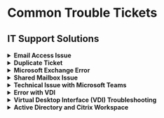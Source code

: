 # Common Trouble Tickets
## IT Support Solutions

<details>
<summary><strong>Email Access Issue</strong></summary>

- **Scenario:** Tracy can't access her email after a Microsoft 365 update.
- **Solution:** Suggested resetting Tracy's password via the Microsoft 365 Admin Center or Active Directory, showing how to do it step-by-step. It's hinted that Tracy might have forgotten her password, not necessarily an update issue.

</details>

<details>
<summary><strong>Duplicate Ticket</strong></summary>

- **Action:** Found a duplicate ticket about the email issue and closed it, leaving a note for internal records.

</details>

<details>
<summary><strong>Microsoft Exchange Error</strong></summary>

- **Problem:** A user reported an error with Microsoft Exchange.
- **Solution:** Recommended resetting the password and clearing cached credentials. Also showed how to log out of Outlook and refresh the email profile for a fix.

</details>

<details>
<summary><strong>Shared Mailbox Issue</strong></summary>

- **Advice:** Checked permissions for a shared mailbox problem, demonstrating how to properly add shared mailboxes in Outlook.

</details>

<details>
<summary><strong>Technical Issue with Microsoft Teams</strong></summary>

- **Issue:** A user can't see files in Teams, though they're visible on the web version.
- **Troubleshooting Steps:**
  - Suggested a password reset, logout/login sequence.
  - Recommended downloading and reinstalling Teams.
  - Mentioned this might be due to recent licensing changes or a network connection issue with Microsoft's servers.

</details>

<details>
<summary><strong>Error with VDI</strong></summary>

- **Problem:** Outlook and VDI access problems reported over several days.
- **Solution:** Suggested that VDI issues might stem from reaching the limit of available virtual desktop resources, potentially affecting Outlook use.

</details>

<details>
<summary><strong>Virtual Desktop Interface (VDI) Troubleshooting</strong></summary>

- **Insight:** VDI inaccessibility could be due to maxed-out resources. Compared to a local VM setup, exceeding memory or CPU capabilities can cause similar errors.

</details>

<details>
<summary><strong>Active Directory and Citrix Workspace</strong></summary>

- **Management:** Explained how Active Directory group policies control access to Citrix Workspace, allowing for specific resource access through group membership adjustments.

</details>
